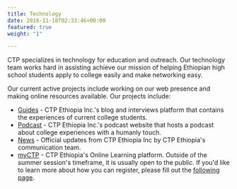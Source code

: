```yaml
---
title: Technology
date: 2018-11-18T02:33:46+00:00
featured: true
weight: "1"

---
```

CTP specializes in technology for education and outreach. Our technology team works hard in assisting achieve our mission of helping Ethiopian high school students apply to college easily and make networking easy.

Our current active projects include working on our web presence and making online resources available. Our projects include:

* [Guides](https://guides.ctpethiopia.org "Guides") - CTP Ethiopia Inc.'s blog and interviews platform that contains the experiences of current college students.
* [Podcast](https://guides.ctpethiopia.org "Podcast") - CTP Ethiopia Inc.'s podcast website that hosts a podcast about college experiences with a humanly touch.
* [News](https://news.ctpethiopia.org "News") - Official updates from CTP Ethiopia Inc by CTP Ethiopia's communication team.
* [myCTP](https://ctpacademy.org "myCTP") - CTP Ethiopia's Online Learning platform. Outside of the summer session's timeframe, it is usually open to the public. If you'd like to learn more about how you can register, please fill out the [following page](/contact "Contact").